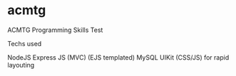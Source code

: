 # acmtg
ACMTG Programming Skills Test

Techs used

NodeJS
Express JS (MVC) (EJS templated)
MySQL 
UIKit (CSS/JS) for rapid layouting
